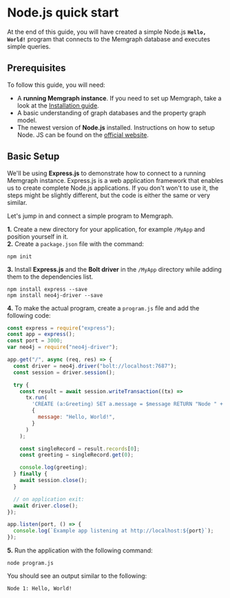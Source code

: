 # Node.js quick start

At the end of this guide, you will have created a simple Node.js **`Hello, World!`** program that connects to the Memgraph database and executes simple
queries.

## Prerequisites

To follow this guide, you will need:

- A **running Memgraph instance**. If you need to set up Memgraph, take a look
  at the [Installation guide](/getting-started/install-memgraph).
- A basic understanding of graph databases and the property graph model.
- The newest version of **Node.js** installed. Instructions on how to setup
  Node. JS can be found on the [official
  website](https://nodejs.org/en/download/).

## Basic Setup

We'll be using **Express.js** to demonstrate how to connect to a running
Memgraph instance. Express.js is a web application framework that enables us to
create complete Node.js applications. If you don't won't to use it, the steps
might be slightly different, but the code is either the same or very
similar.

Let's jump in and connect a simple program to Memgraph.

**1.** Create a new directory for your application, for example `/MyApp` and
position yourself in it.<br /> **2.** Create a `package.json` file with the
command:

```
npm init
```

**3.** Install **Express.js** and the **Bolt driver** in the `/MyApp` directory
while adding them to the dependencies list.

```
npm install express --save
npm install neo4j-driver --save
```

**4.** To make the actual program, create a `program.js` file and add the
following code:

```javascript
const express = require("express");
const app = express();
const port = 3000;
var neo4j = require("neo4j-driver");

app.get("/", async (req, res) => {
  const driver = neo4j.driver("bolt://localhost:7687");
  const session = driver.session();

  try {
    const result = await session.writeTransaction((tx) =>
      tx.run(
        'CREATE (a:Greeting) SET a.message = $message RETURN "Node " + id(a) + ": " + a.message',
        {
          message: "Hello, World!",
        }
      )
    );

    const singleRecord = result.records[0];
    const greeting = singleRecord.get(0);

    console.log(greeting);
  } finally {
    await session.close();
  }

  // on application exit:
  await driver.close();
});

app.listen(port, () => {
  console.log(`Example app listening at http://localhost:${port}`);
});
```

**5.** Run the application with the following command:

```
node program.js
```

You should see an output similar to the following:

```
Node 1: Hello, World!
```